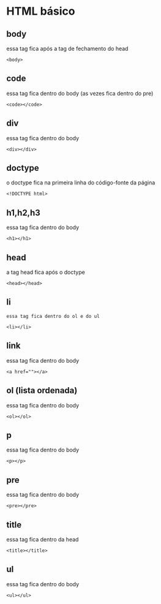 # HTML básico

## body

essa tag fica após a tag de fechamento do head

	<body>

## code

essa tag fica dentro do body (as vezes fica dentro do pre)

	<code></code>

## div

essa tag fica dentro do body

	<div></div>

## doctype

o doctype fica na primeira linha do código-fonte da página

	<!DOCTYPE html>

## h1,h2,h3

essa tag fica dentro do body

	<h1></h1>

## head

a tag head fica após o doctype

	<head></head>

## li
	
	essa tag fica dentro do ol e do ul

	<li></li>

## link

essa tag fica dentro do body

	<a href=""></a>

## ol (lista ordenada)

essa tag fica dentro do body

	<ol></ol>

## p

essa tag fica dentro do body

	<p></p>

## pre

essa tag fica dentro do body

	<pre></pre>

## title

essa tag fica dentro da head

	<title></title>

## ul

essa tag fica dentro do body

	<ul></ul>
